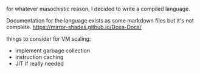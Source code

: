 for whatever masochistic reason, I decided to write a compiled language.

Documentation for the language exists as some markdown files but it's not complete. https://mirror-shades.github.io/Doxa-Docs/

things to consider for VM scaling:

- implement garbage collection
- instruction caching
- JIT if really needed

